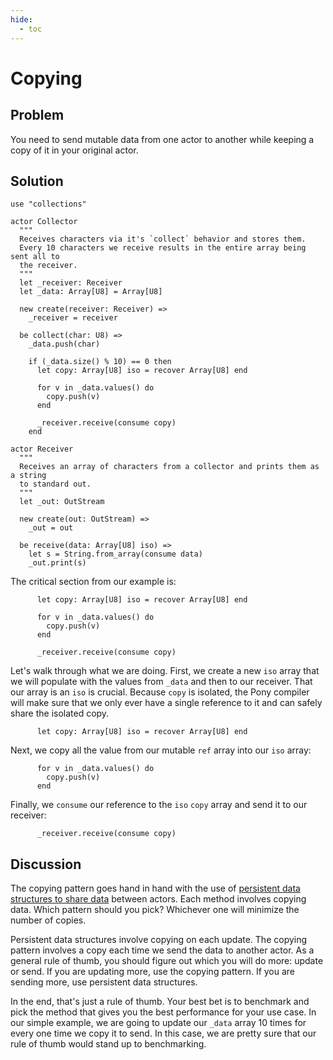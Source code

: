 ```yaml
---
hide:
  - toc
---
```


# Copying

## Problem

You need to send mutable data from one actor to another while keeping a copy of it in your original actor.

## Solution

```pony
use "collections"

actor Collector
  """
  Receives characters via it's `collect` behavior and stores them.
  Every 10 characters we receive results in the entire array being sent all to
  the receiver.
  """
  let _receiver: Receiver
  let _data: Array[U8] = Array[U8]

  new create(receiver: Receiver) =>
    _receiver = receiver

  be collect(char: U8) =>
    _data.push(char)

    if (_data.size() % 10) == 0 then
      let copy: Array[U8] iso = recover Array[U8] end

      for v in _data.values() do
        copy.push(v)
      end

      _receiver.receive(consume copy)
    end

actor Receiver
  """
  Receives an array of characters from a collector and prints them as a string
  to standard out.
  """
  let _out: OutStream

  new create(out: OutStream) =>
    _out = out

  be receive(data: Array[U8] iso) =>
    let s = String.from_array(consume data)
    _out.print(s)
```

The critical section from our example is:

```pony
      let copy: Array[U8] iso = recover Array[U8] end

      for v in _data.values() do
        copy.push(v)
      end

      _receiver.receive(consume copy)
```

Let's walk through what we are doing. First, we create a new `iso` array that we will populate with the values from `_data` and then to our receiver. That our array is an `iso` is crucial. Because `copy` is isolated, the Pony compiler will make sure that we only ever have a single reference to it and can safely share the isolated copy.

```pony
      let copy: Array[U8] iso = recover Array[U8] end
```

Next, we  copy all the value from our mutable `ref` array into our `iso` array:

```pony
      for v in _data.values() do
        copy.push(v)
      end
```

Finally, we `consume` our reference to the `iso` `copy` array and send it to our receiver:

```pony
      _receiver.receive(consume copy)
```

## Discussion

The copying pattern goes hand in hand with the use of [persistent data structures to share data](persistent-data-structures.md) between actors. Each method involves copying data. Which pattern should you pick? Whichever one will minimize the number of copies.

Persistent data structures involve copying on each update. The copying pattern involves a copy each time we send the data to another actor. As a general rule of thumb, you should figure out which you will do more: update or send. If you are updating more, use the copying pattern. If you are sending more, use persistent data structures.

In the end, that's just a rule of thumb. Your best bet is to benchmark and pick the method that gives you the best performance for your use case. In our simple example, we are going to update our `_data` array 10 times for every one time we copy it to send. In this case, we are pretty sure that our rule of thumb would stand up to benchmarking.
